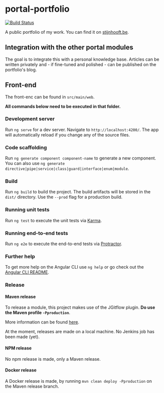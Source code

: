 # portal-portfolio
[![Build Status](https://server.stijnhooft.be/jenkins/buildStatus/icon?job=portal-portfolio/master)](https://server.stijnhooft.be/jenkins/job/portal-portfolio/job/master/)

A public portfolio of my work. You can find it on [stijnhooft.be](https://www.stijnhooft.be).

## Integration with the other portal modules
The goal is to integrate this with a personal knowledge base. 
Articles can be written privately and - if fine-tuned and polished - can be published on the portfolio's blog.

## Front-end
The front-enc can be found in `src/main/web`.

**All commands below need to be executed in that folder.**

### Development server

Run `ng serve` for a dev server. Navigate to `http://localhost:4200/`. The app will automatically reload if you change any of the source files.

### Code scaffolding

Run `ng generate component component-name` to generate a new component. You can also use `ng generate directive|pipe|service|class|guard|interface|enum|module`.

### Build

Run `ng build` to build the project. The build artifacts will be stored in the `dist/` directory. Use the `--prod` flag for a production build.

### Running unit tests

Run `ng test` to execute the unit tests via [Karma](https://karma-runner.github.io).

### Running end-to-end tests

Run `ng e2e` to execute the end-to-end tests via [Protractor](http://www.protractortest.org/).

### Further help

To get more help on the Angular CLI use `ng help` or go check out the [Angular CLI README](https://github.com/angular/angular-cli/blob/master/README.md).

### Release
#### Maven release
To release a module, this project makes use of the JGitflow plugin.
**Do use the Maven profile `-Pproduction`**.

More information can be found [here](https://gist.github.com/lemiorhan/97b4f827c08aed58a9d8).

At the moment, releases are made on a local machine. No Jenkins job has been made (yet).

#### NPM release
No npm release is made, only a Maven release.

#### Docker release
A Docker release is made, by running `mvn clean deploy -Pproduction` on the Maven release branch.
